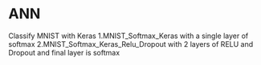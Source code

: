 # ANN
Classify MNIST with Keras
1.MNIST_Softmax_Keras with a single layer of softmax
2.MNIST_Softmax_Keras_Relu_Dropout with 2 layers of RELU and Dropout and final layer is softmax
